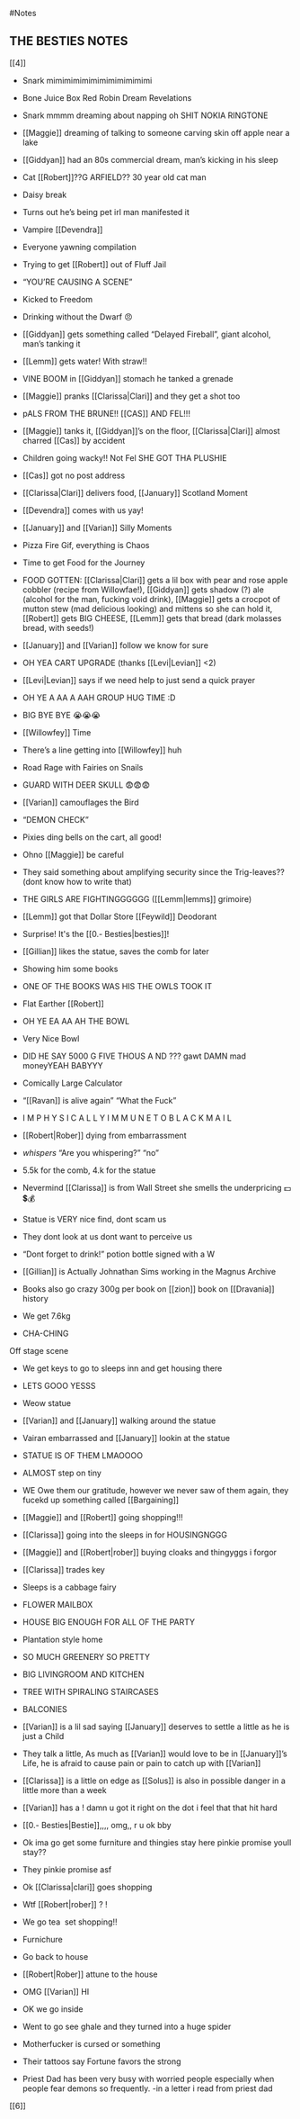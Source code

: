 #Notes 

## THE BESTIES NOTES

[[4]]  

-   Snark mimimimimimimimimimimimi
    
-   Bone Juice Box Red Robin Dream Revelations
    
-   Snark mmmm dreaming about napping oh SHIT NOKIA RINGTONE
    
-   [[Maggie]] dreaming of talking to someone carving skin off apple near a lake
    
-   [[Giddyan]] had an 80s commercial dream, man’s kicking in his sleep 
    
-   Cat [[Robert]]??G ARFIELD?? 30 year old cat man
    
-   Daisy break
    
-   Turns out he’s being pet irl man manifested it
    
-   Vampire [[Devendra]]
    
-   Everyone yawning compilation
    
-   Trying to get [[Robert]] out of Fluff Jail
    
-   “YOU’RE CAUSING A SCENE”
    
-   Kicked to Freedom
    
-   Drinking without the Dwarf 😠
    
-   [[Giddyan]] gets something called “Delayed Fireball”, giant alcohol, man’s tanking it
    
-   [[Lemm]] gets water! With straw!!
    
-   VINE BOOM in [[Giddyan]] stomach he tanked a grenade
    
-   [[Maggie]] pranks [[Clarissa|Clari]] and they get a shot too
    
-   pALS FROM THE BRUNE!! [[CAS]] AND FEL!!!
    
-   [[Maggie]] tanks it, [[Giddyan]]’s on the floor, [[Clarissa|Clari]] almost charred [[Cas]] by accident
    
-   Children going wacky!! Not Fel SHE GOT THA PLUSHIE
    
-   [[Cas]] got no post address
    
-   [[Clarissa|Clari]] delivers food, [[January]] Scotland Moment
    
-   [[Devendra]] comes with us yay!
    
-   [[January]] and [[Varian]] Silly Moments
    
-   Pizza Fire Gif, everything is Chaos
    
-   Time to get Food for the Journey
    
-   FOOD GOTTEN: [[Clarissa|Clari]] gets a lil box with pear and rose apple cobbler (recipe from Willowfae!), [[Giddyan]] gets shadow (?) ale (alcohol for the man, fucking void drink), [[Maggie]] gets a crocpot of mutton stew (mad delicious looking) and mittens so she can hold it, [[Robert]] gets BIG CHEESE, [[Lemm]] gets that bread (dark molasses bread, with seeds!)
    
-   [[January]] and [[Varian]] follow we know for sure
    
-   OH YEA CART UPGRADE (thanks [[Levi|Levian]] <2)
    
-   [[Levi|Levian]] says if we need help to just send a quick prayer
    
-   OH YE A AA A AAH GROUP HUG TIME :D
    
-   BIG BYE BYE 😭😭😭
    
-   [[Willowfey]] Time
    
-   There’s a line getting into [[Willowfey]] huh
    
-   Road Rage with Fairies on Snails
    
-   GUARD WITH DEER SKULL 😨😨😨
    
-   [[Varian]] camouflages the Bird
    
-   “DEMON CHECK”
    
-   Pixies ding bells on the cart, all good!
    
-   Ohno [[Maggie]] be careful
    
-   They said something about amplifying security since the Trig-leaves?? (dont know how to write that)
    
-   THE GIRLS ARE FIGHTINGGGGGG ([[Lemm|lemms]] grimoire)
    
-   [[Lemm]] got that Dollar Store [[Feywild]] Deodorant
    
-   Surprise! It's the [[0.- Besties|besties]]!
    
-   [[Gillian]] likes the statue, saves the comb for later
    
-   Showing him some books
    
-   ONE OF THE BOOKS WAS HIS THE OWLS TOOK IT 
    
-   Flat Earther [[Robert]]
    
-   OH YE EA AA AH THE BOWL
    
-   Very Nice Bowl
    
-   DID HE SAY 5000 G FIVE THOUS A ND ??? gawt DAMN mad moneyYEAH BABYYY
    
-   Comically Large Calculator
    
-   “[[Ravan]] is alive again” “What the Fuck”
    
-   I M P H Y S I C A L L Y I M M U N E T O B L A C K M A I L
    
-   [[Robert|Rober]] dying from embarrassment
    
-   *whispers* “Are you whispering?” “no” 
    
-   5.5k for the comb, 4.k for the statue
    
-   Nevermind [[Clarissa]] is from Wall Street she smells the underpricing 💵💲💰
    
-   Statue is VERY nice find, dont scam us
    
-   They dont look at us dont want to perceive us 
    
-   “Dont forget to drink!” potion bottle signed with a W
    
-   [[Gillian]] is Actually Johnathan Sims working in the Magnus Archive
    
-   Books also go crazy 300g per book on [[zion]] book on [[Dravania]] history
    
-   We get 7.6kg
    
-   CHA-CHING
    

Off stage scene

-   We get keys to go to sleeps inn and get housing there
    
-   LETS GOOO YESSS 
    
-   Weow statue
    
-   [[Varian]] and [[January]] walking around the statue
    
-   Vairan embarrassed and [[January]] lookin at the statue
    
-   STATUE IS OF THEM LMAOOOO
    
-   ALMOST step on tiny
    
-   WE Owe them our gratitude, however we never saw of them again, they fucekd up something called [[Bargaining]] 
    
-   [[Maggie]] and [[Robert]] going shopping!!!
    
-   [[Clarissa]] going into the sleeps in for HOUSINGNGGG
    
-   [[Maggie]] and [[Robert|rober]] buying cloaks and thingyggs i forgor
    
-   [[Clarissa]] trades key
    
-   Sleeps is a cabbage fairy
    
-   FLOWER MAILBOX
    
-   HOUSE BIG ENOUGH FOR ALL OF THE PARTY
    
-   Plantation style home
    
-   SO MUCH GREENERY SO PRETTY
    
-   BIG LIVINGROOM AND KITCHEN
    
-   TREE WITH SPIRALING STAIRCASES
    
-   BALCONIES
    
-   [[Varian]] is a lil sad saying [[January]] deserves to settle a little as he is just a Child
    
-   They talk a little, As much as [[Varian]] would love to be in [[January]]’s Life, he is afraid to cause pain or pain to catch up with [[Varian]]
    
-   [[Clarissa]] is a little on edge as [[Solus]] is also in possible danger in a little more than a week
    
-   [[Varian]] has a ! damn u got it right on the dot i feel that that hit hard
    
-   [[0.- Besties|Bestie]],,,, omg,, r u ok bby
    
-   Ok ima go get some furniture and thingies stay here pinkie promise youll stay??
    
-   They pinkie promise asf 
    
-   Ok [[Clarissa|clari]] goes shopping
    
-   Wtf [[Robert|rober]] ? !
    
-   We go tea  set shopping!!
    
-   Furnichure
    
-   Go back to house
    
-   [[Robert|Rober]] attune to the house
    
-   OMG [[Varian]] HI
    
-   OK we go inside
    
-   Went to go see ghale and they turned into a huge spider
    
-   Motherfucker is cursed or something
    
-   Their tattoos say Fortune favors the strong
    
-   Priest Dad has been very busy with worried people especially when people fear demons so frequently. -in a letter i read from priest dad

[[6]]